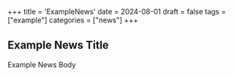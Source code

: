 +++
title = 'ExampleNews'
date = 2024-08-01
draft = false
tags = ["example"]
categories = ["news"]
+++
## Example News Title ##
Example News Body